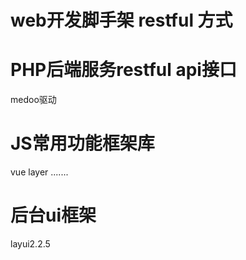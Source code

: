 # web开发脚手架 restful 方式

# PHP后端服务restful api接口
medoo驱动

# JS常用功能框架库
vue
layer
.......

# 后台ui框架
 layui2.2.5
